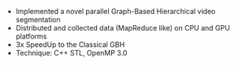 * Implemented a novel parallel Graph-Based Hierarchical video segmentation
* Distributed and collected data (MapReduce like) on CPU and GPU platforms
* 3x SpeedUp to the Classical GBH
* Technique: C++ STL, OpenMP 3.0
